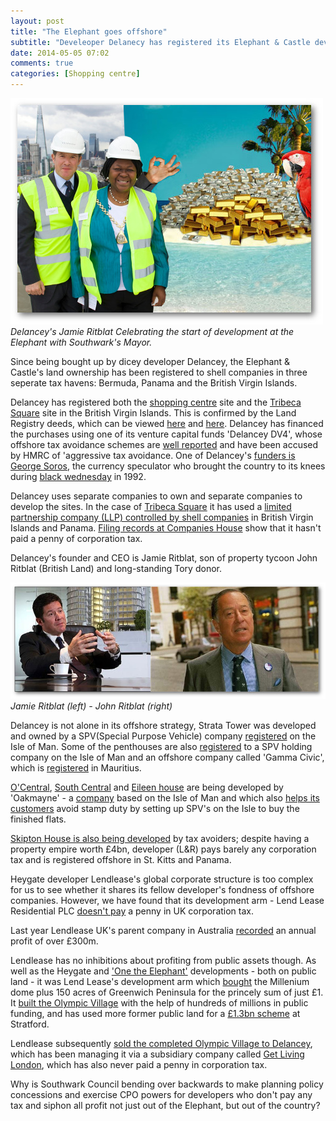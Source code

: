 ```yaml
---
layout: post
title: "The Elephant goes offshore"
subtitle: "Develeoper Delanecy has registered its Elephant & Castle developments in Panama, Bermuda and the BVI"
date: 2014-05-05 07:02
comments: true
categories: [Shopping centre] 
---
```

![](/img/Jamie-Ritblat-Cllr-Dora-Dixon-Fyle.jpg)
*Delancey's Jamie Ritblat Celebrating the start of development at the Elephant with Southwark's Mayor.*

Since being bought up by dicey developer Delancey, the Elephant & Castle's land ownership has been registered to shell companies in three seperate tax havens: Bermuda, Panama and the British Virgin Islands. 

Delancey has registered both the [shopping centre](/shopping-centre) site and the [Tribeca Square](/tribeca-square) site in the British Virgin Islands. This is confirmed by the Land Registry deeds, which can be viewed [here](http://crappistmartin.github.io/images/LRDeeds_ShoppingCentre.pdf) and [here](http://crappistmartin.github.io/images/LandRegistry_TribecaSquare.pdf). Delancey has financed the purchases using one of its venture capital funds 'Delancey DV4', whose offshore tax avoidance schemes are [well reported](http://crappistmartin.github.io/images/PrivateEyeNo1311.pdf) and have been accused by HMRC of 'aggressive tax avoidance. One of Delancey's [funders is George Soros](http://www.thisismoney.co.uk/money/news/article-1583098/Soros-offers-a-helping-hand-to-Ritblat-junior.html), the currency speculator who brought the country to its knees during [black wednesday](https://en.wikipedia.org/wiki/Black_Wednesday) in 1992.

Delancey uses separate companies to own and separate companies to develop the sites. In the case of [Tribeca Square](tribeca-square) it has used a [limited partnership company (LLP) controlled by shell companies](https://beta.companieshouse.gov.uk/company/OC389454/officers) in British Virgin Islands and Panama. [Filing records at Companies House](https://beta.companieshouse.gov.uk/company/OC389454/filing-history) show that it hasn't paid a penny of corporation tax.

Delancey's founder and CEO is Jamie Ritblat, son of property tycoon John Ritblat (British Land) and long-standing Tory donor. 

![](/img/jamieandjohnritblat.jpg)
*Jamie Ritblat (left) - John Ritblat (right)*

Delancey is not alone in its offshore strategy, Strata Tower was developed and owned by a SPV(Special Purpose Vehicle) company [registered](http://crappistmartin.github.io/images/RegisterTGL251176.pdf) on the Isle of Man. Some of the penthouses are also [registered](http://crappistmartin.github.io/images/StrataPenthouseLRRegister.pdf) to a SPV holding company on the Isle of Man and an offshore company called 'Gamma Civic', which is [registered](/img/LRegister_strata_penthouse.pdf) in Mauritius. 

[O'Central](http://83cramptonstreet.co.uk/), [South Central](http://oakmayneproperties.com/oakmayne-properties/portfolio/south-central-east/) and [Eileen house](/eileen-house) are being developed by 'Oakmayne' - a [company](https://opencorporates.com/companies/im/113350C) based on the Isle of Man and which also [helps its customers](http://www.theguardian.com/uk/2012/dec/16/london-property-tax-avoidance-offshore) avoid stamp duty by setting up SPV's on the Isle to buy the finished flats.

[Skipton House is also being developed](http://35percent.org/skipton-house/#who-are-lr) by tax avoiders; despite having a property empire worth £4bn, developer (L&R) pays barely any corporation tax and is registered offshore in St. Kitts and Panama.

Heygate developer Lendlease's global corporate structure is too complex for us to see whether it shares its fellow developer's fondness of offshore companies. However, we have found that its development arm - Lend Lease Residential PLC [doesn't pay](http://crappistmartin.github.io/images/lendleasefinancialreport.pdf) a penny in UK corporation tax. 

Last year Lendlease UK's parent company in Australia [recorded](http://phx.corporate-ir.net/External.File?item=UGFyZW50SUQ9MjA0NTA3fENoaWxkSUQ9LTF8VHlwZT0z&t=1) an annual profit of over £300m.

Lendlease has no inhibitions about profiting from public assets though. As well as the Heygate and ['One the Elephant'](http://www.35percent.org/2014-01-11-flogging-the-elephant) developments - both on public land - it was Lend Lease's development arm which [bought](http://www.independent.co.uk/news/business/analysis-and-features/millennium-dome-the-white-elephant-that-learnt-to-fly-8157301.html) the Millenium dome plus 150 acres of Greenwich Peninsula for the princely sum of just £1. It [built the Olympic Village](http://www.thelondonmagazine.co.uk/property-experts/expert-opinions/the-olympic-village.html) with the help of hundreds of millions in public funding, and has used more former public land for a [£1.3bn scheme](http://phx.corporate-ir.net/phoenix.zhtml?c=186950&p=RssLanding&cat=news&id=1888917) at Stratford.  

Lendlease subsequently [sold the completed Olympic Village to Delancey](http://www.stratfordlondon.info/news/olympic-village-sold-qatari-diar-delancey-consortium), which has been managing it via a subsidiary company called [Get Living London](http://www.delancey.com/GeLiving_London_Launch_PR.pdf), which has also never paid a penny in corporation tax. 


Why is Southwark Council bending over backwards to make planning policy concessions and exercise CPO powers for developers who don't pay any tax and siphon all profit not just out of the Elephant, but out of the country? 





